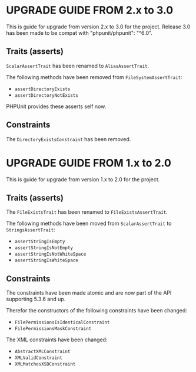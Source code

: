 UPGRADE GUIDE FROM 2.x to 3.0
=============================

This is guide for upgrade from version 2.x to 3.0 for the project.
Release 3.0 has been made to be compat with "phpunit/phpunit": "^6.0".

Traits (asserts)
--------------

`ScalarAssertTrait` has been renamed to `AliasAssertTrait`.

The following methods have been removed from `FileSystemAssertTrait`:
- `assertDirectoryExists`
- `assertDirectoryNotExists`

PHPUnit provides these asserts self now.

Constraints
--------------

The `DirectoryExistsConstraint` has been removed.

UPGRADE GUIDE FROM 1.x to 2.0
=============================

This is guide for upgrade from version 1.x to 2.0 for the project.

Traits (asserts)
--------------

The `FileExistsTrait` has been renamed to `FileExistsAssertTrait`.

The following methods have been moved from `ScalarAssertTrait` to `StringsAssertTrait`:
- `assertStringIsEmpty`
- `assertStringIsNotEmpty`
- `assertStringIsNotWhiteSpace`
- `assertStringIsWhiteSpace`

Constraints
--------------

The constraints have been made atomic and are now part of the API supporting 5.3.6 and up.

Therefor the constructors of the following constraints have been changed:
- `FilePermissionsIsIdenticalConstraint`
- `FilePermissionsMaskConstraint`

The XML constraints have been changed:
- `AbstractXMLConstraint`
- `XMLValidConstraint`
- `XMLMatchesXSDConstraint`
